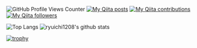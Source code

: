 ![GitHub Profile Views Counter](https://komarev.com/ghpvc/?username=ryuichi1208)
[![My Qiita posts](https://qiita-badge.apiapi.app/s/ryuichi1208/posts.svg)](http://qiita.com/ryuichi1208)
[![My Qiita contributions](https://qiita-badge.apiapi.app/s/ryuichi1208/contributions.svg)](http://qiita.com/ryuichi1208)
[![My Qiita followers](https://qiita-badge.apiapi.app/s/ryuichi1208/followers.svg)](http://qiita.com/ryuichi1208)

![Top Langs](https://github-readme-stats.vercel.app/api/top-langs/?username=ryuichi1208&hide=html)
![ryuichi1208's github stats](https://github-readme-stats.vercel.app/api?username=ryuichi1208&show_icons=true&count_private=true&line_height=40)

[![trophy](https://github-profile-trophy.vercel.app/?username=ryuichi1208&column=7)](https://github.com/ryo-ma/github-profile-trophy)
